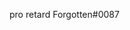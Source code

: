 pro retard
Forgotten#0087

<!---
ForgottenDebt/ForgottenDebt is a ✨ special ✨ repository because its `README.md` (this file) appears on your GitHub profile.
You can click the Preview link to take a look at your changes.
--->
